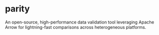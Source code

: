 # parity
An open-source, high-performance data validation tool leveraging Apache Arrow for lightning-fast comparisons across heterogeneous platforms.
